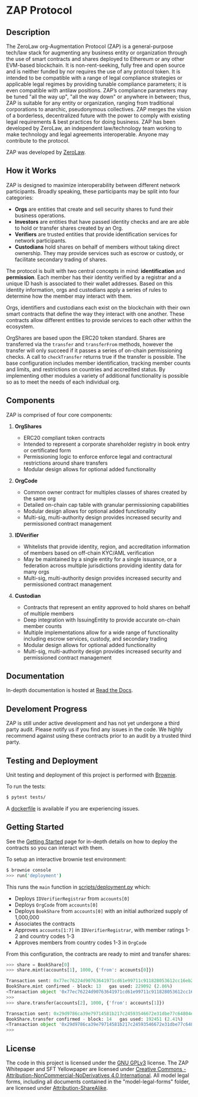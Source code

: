 # ZAP Protocol

## Description

The ZeroLaw org-Augmentation Protocol (ZAP) is a general-purpose tech/law stack for augmenting any business entity or organization through the use of smart contracts and shares deployed to Ethereum or any other EVM-based blockchain. It is non-rent-seeking, fully free and open source and is neither funded by nor requires the use of any protocol token. It is intended to be compatible with a range of legal compliance strategies or applicable legal regimes by providing tunable compliance parameters; it is even compatible with antilaw positions. ZAP’s compliance parameters may be tuned "all the way up", "all the way down" or anywhere in between; thus, ZAP is suitable for any entity or organization, ranging from traditional corporations to anarchic, pseudonymous collectives. ZAP merges the vision of a borderless, decentralized future with the power to comply with existing legal requirements & best practices for doing business. ZAP has been developed by ZeroLaw, an independent law/technology team working to make technology and legal agreements interoperable. Anyone may contribute to the protocol.

ZAP was developed by [ZeroLaw](https://zerolaw.tech).

## How it Works

ZAP is designed to maximize interoperability between different network participants. Broadly speaking, these participants may be split into four categories:

* **Orgs** are entities that create and sell security shares to fund their business operations.
* **Investors** are entities that have passed identity checks and are are able to hold or transfer shares created by an Org.
* **Verifiers** are trusted entities that provide identification services for network participants.
* **Custodians** hold shares on behalf of members without taking direct ownership. They may provide services such as escrow or custody, or facilitate secondary trading of shares.

The protocol is built with two central concepts in mind: **identification** and **permission**. Each member has their identity verified by a registrar and a unique ID hash is associated to their wallet addresses. Based on this identity information, orgs and custodians apply a series of rules to determine how the member may interact with them.

Orgs, identifiers and custodians each exist on the blockchain with their own smart contracts that define the way they interact with one another. These contracts allow different entities to provide services to each other within the ecosystem.

OrgShares are based upon the ERC20 token standard. Shares are transferred via the ``transfer`` and ``transferFrom`` methods, however the transfer will only succeed if it passes a series of on-chain permissioning checks. A call to ``checkTransfer`` returns true if the transfer is possible. The base configuration includes member identification, tracking member counts and limits, and restrictions on countries and accredited status. By implementing other modules a variety of additional functionality is possible so as to meet the needs of each individual org.

## Components

ZAP is comprised of four core components:

1. **OrgShares**

    * ERC20 compliant token contracts
    * Intended to represent a corporate shareholder registry in book entry or certificated form
    * Permissioning logic to enforce enforce legal and contractural restrictions around share transfers
    * Modular design allows for optional added functionality

2. **OrgCode**

    * Common owner contract for multiples classes of shares created by the same org
    * Detailed on-chain cap table with granular permissioning capabilities
    * Modular design allows for optional added functionality
    * Multi-sig, multi-authority design provides increased security and permissioned contract management

3. **IDVerifier**

    * Whitelists that provide identity, region, and accreditation information of members based on off-chain KYC/AML verification
    * May be maintained by a single entity for a single issuance, or a federation across multiple jurisdictions providing identity data for many orgs
    * Multi-sig, multi-authority design provides increased security and permissioned contract management

4. **Custodian**

    * Contracts that represent an entity approved to hold shares on behalf of multiple members
    * Deep integration with IssuingEntity to provide accurate on-chain member counts
    * Multiple implementations allow for a wide range of functionality including escrow services, custody, and secondary trading
    * Modular design allows for optional added functionality
    * Multi-sig, multi-authority design provides increased security and permissioned contract management

## Documentation

In-depth documentation is hosted at [Read the Docs](https://sft-protocol.readthedocs.io).

## Develoment Progress

ZAP is still under active development and has not yet undergone a third party audit. Please notify us if you find any issues in the code. We highly recommend against using these contracts prior to an audit by a trusted third party.

## Testing and Deployment

Unit testing and deployment of this project is performed with [Brownie](https://github.com/iamdefinitelyahuman/brownie).

To run the tests:

```bash
$ pytest tests/
```

A [dockerfile](Dockerfile) is available if you are experiencing issues.

## Getting Started

See the [Getting Started](https://sft-protocol.readthedocs.io/en/latest/getting-started.html) page for in-depth details on how to deploy the contracts so you can interact with them.

To setup an interactive brownie test environment:

```bash
$ brownie console
>>> run('deployment')
```

This runs the `main` function in [scripts/deployment.py](scripts/deployment.py) which:

* Deploys ``IDVerifierRegistrar`` from ``accounts[0]``
* Deploys ``OrgCode`` from ``accounts[0]``
* Deploys ``BookShare`` from ``accounts[0]`` with an initial authorized supply of 1,000,000
* Associates the contracts
* Approves ``accounts[1:7]`` in ``IDVerifierRegistrar``, with member ratings 1-2 and country codes 1-3
* Approves members from country codes 1-3 in ``OrgCode``

From this configuration, the contracts are ready to mint and transfer shares:

```python
>>> share = BookShare[0]
>>> share.mint(accounts[1], 1000, {'from': accounts[0]})

Transaction sent: 0x77ec76224d90763641971cd61e99711c911828053612cc16eb2e5d7faa20815e
BookShare.mint confirmed - block: 13   gas used: 229092 (2.86%)
<Transaction object '0x77ec76224d90763641971cd61e99711c911828053612cc16eb2e5d7faa20815e'>
>>>
>>> share.transfer(accounts[2], 1000, {'from': accounts[1]})

Transaction sent: 0x29d9786ca39e79714581b217c24593546672e31dbe77c64804ea2d81848f053f
BookShare.transfer confirmed - block: 14   gas used: 192451 (2.41%)
<Transaction object '0x29d9786ca39e79714581b217c24593546672e31dbe77c64804ea2d81848f053f'>
>>>
```

## License

The code in this project is licensed under the [GNU GPLv3](https://github.com/zerolawtech/ZAP-Tech/blob/master/LICENSE) license. The ZAP Whitepaper and SFT Yellowpaper are licensed under [Creative Commons - Attribution-NonCommercial-NoDerivatives 4.0 International](https://creativecommons.org/licenses/by-nc-nd/4.0/legalcode). All model legal forms, including all documents contained in the "model-legal-forms" folder, are licensed under [Attribution-ShareAlike](https://creativecommons.org/licenses/by-sa/4.0/legalcode).
